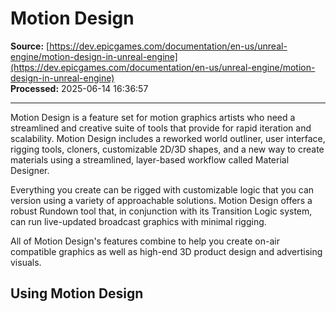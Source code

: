 # Motion Design

**Source:** [https://dev.epicgames.com/documentation/en-us/unreal-engine/motion-design-in-unreal-engine](https://dev.epicgames.com/documentation/en-us/unreal-engine/motion-design-in-unreal-engine)  
**Processed:** 2025-06-14 16:36:57

---

Motion Design is a feature set for motion graphics artists who need a streamlined and creative suite of tools that provide for rapid iteration and scalability. Motion Design includes a reworked world outliner, user interface, rigging tools, cloners, customizable 2D/3D shapes, and a new way to create materials using a streamlined, layer-based workflow called Material Designer.

Everything you create can be rigged with customizable logic that you can version using a variety of approachable solutions. Motion Design offers a robust Rundown tool that, in conjunction with its Transition Logic system, can run live-updated broadcast graphics with minimal rigging.

All of Motion Design's features combine to help you create on-air compatible graphics as well as high-end 3D product design and advertising visuals.

## Using Motion Design